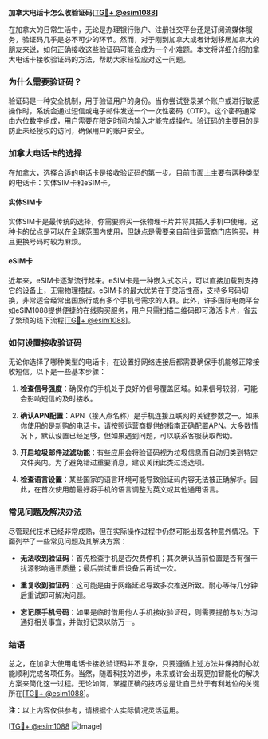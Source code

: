 **加拿大电话卡怎么收验证码[[TG💪+ @esim1088](https://t.me/s/esim1088)]**

在加拿大的日常生活中，无论是办理银行账户、注册社交平台还是订阅流媒体服务，验证码几乎是必不可少的环节。然而，对于刚到加拿大或者计划移居加拿大的朋友来说，如何正确接收这些验证码可能会成为一个小难题。本文将详细介绍加拿大电话卡接收验证码的方法，帮助大家轻松应对这一问题。

### 为什么需要验证码？

验证码是一种安全机制，用于验证用户的身份。当你尝试登录某个账户或进行敏感操作时，系统会通过短信或电子邮件发送一个一次性密码（OTP）。这个密码通常由六位数字组成，用户需要在限定时间内输入才能完成操作。验证码的主要目的是防止未经授权的访问，确保用户的账户安全。

### 加拿大电话卡的选择

在加拿大，选择合适的电话卡是接收验证码的第一步。目前市面上主要有两种类型的电话卡：实体SIM卡和eSIM卡。

#### 实体SIM卡

实体SIM卡是最传统的选择，你需要购买一张物理卡片并将其插入手机中使用。这种卡的优点是可以在全球范围内使用，但缺点是需要亲自前往运营商门店购买，并且更换号码时较为麻烦。

#### eSIM卡

近年来，eSIM卡逐渐流行起来。eSIM卡是一种嵌入式芯片，可以直接加载到支持它的设备上，无需物理插拔。eSIM卡的最大优势在于灵活性高，支持多号码切换，非常适合经常出国旅行或有多个手机号需求的人群。此外，许多国际电商平台如eSIM1088提供便捷的在线购买服务，用户只需扫描二维码即可激活卡片，省去了繁琐的线下流程[[TG💪+ @esim1088](https://t.me/s/esim1088)]。

### 如何设置接收验证码

无论你选择了哪种类型的电话卡，在设置好网络连接后都需要确保手机能够正常接收短信。以下是一些基本步骤：

1. **检查信号强度**：确保你的手机处于良好的信号覆盖区域。如果信号较弱，可能会影响短信的及时接收。
   
2. **确认APN配置**：APN（接入点名称）是手机连接互联网的关键参数之一。如果你使用的是新购的电话卡，请按照运营商提供的指南正确配置APN。大多数情况下，默认设置已经足够，但如果遇到问题，可以联系客服获取帮助。

3. **开启垃圾邮件过滤功能**：有些应用会将验证码视为垃圾信息而自动归类到特定文件夹内。为了避免错过重要消息，建议关闭此类过滤选项。

4. **检查语言设置**：某些国家的语言环境可能导致验证码内容无法被正确解析。因此，在首次使用前最好将手机的语言调整为英文或其他通用语言。

### 常见问题及解决办法

尽管现代技术已经非常成熟，但在实际操作过程中仍然可能出现各种意外情况。下面列举了一些常见问题及其解决方案：

- **无法收到验证码**：首先检查手机是否欠费停机；其次确认当前位置是否有强干扰源影响通讯质量；最后尝试重启设备后再试一次。
  
- **重复收到验证码**：这可能是由于网络延迟导致多次推送所致。耐心等待几分钟后重试即可解决问题。

- **忘记原手机号码**：如果是临时借用他人手机接收验证码，则需要提前与对方沟通好相关事宜，并做好记录以防万一。

### 结语

总之，在加拿大使用电话卡接收验证码并不复杂，只要遵循上述方法并保持耐心就能顺利完成各项任务。当然，随着科技的进步，未来或许会出现更加智能化的解决方案来简化这一过程。无论如何，掌握正确的技巧总是让自己处于有利地位的关键所在[[TG💪+ @esim1088](https://t.me/s/esim1088)]。

**注**：以上内容仅供参考，请根据个人实际情况灵活运用。

[[TG💪+ @esim1088](https://t.me/s/esim1088) ![Image](https://i.postimg.cc/4NQfJmqS/Snipaste-2025-05-13-00-14-12.png)]